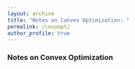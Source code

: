 ```yaml
---
layout: archive
title: "Notes on Convex Optimization: "
permalink: /cnvxopt/
author_profile: true
---
```



### Notes on Convex Optimization


